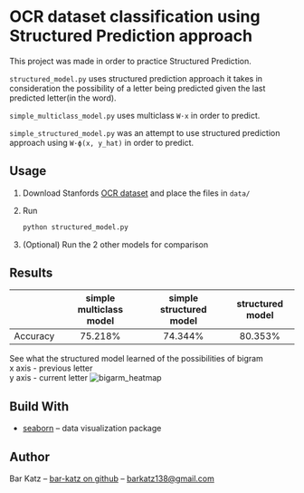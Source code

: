 # OCR dataset classification using Structured Prediction approach

This project was made in order to practice Structured Prediction.

``structured_model.py`` uses structured prediction approach it takes in consideration the possibility of a letter being predicted given the last predicted letter(in the word). 

``simple_multiclass_model.py`` uses multiclass `W·x` in order to predict.

``simple_structured_model.py`` was an attempt to use structured prediction approach using `W·ϕ(x, y_hat)` in order to predict.

## Usage

1. Download Stanfords [OCR dataset](http://ai.stanford.edu/~btaskar/ocr/) and place the files in `data/`

2. Run
    ```sh
    python structured_model.py
    ```

3. (Optional) Run the 2 other models for comparison

## Results

| | simple multiclass model | simple structured model | structured model |
|:---:|:---:|:---:|:---:|
| Accuracy      | 75.218%      | 74.344% | 80.353% |

See what the structured model learned of the possibilities of bigram<br>
x axis - previous letter<br>
y axis - current letter
![bigarm_heatmap](https://user-images.githubusercontent.com/33622626/51331407-5bd0ec00-1a82-11e9-94b4-2f52d42ff7a5.png)


## Build With
* [seaborn](https://seaborn.pydata.org/) – data visualization package


## Author

Bar Katz – [bar-katz on github](https://github.com/bar-katz) – barkatz138@gmail.com
